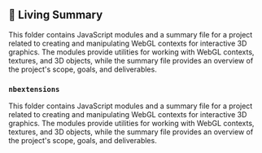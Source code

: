 

<!-- Living README Summary -->
## 🌳 Living Summary

This folder contains JavaScript modules and a summary file for a project related to creating and manipulating WebGL contexts for interactive 3D graphics. The modules provide utilities for working with WebGL contexts, textures, and 3D objects, while the summary file provides an overview of the project's scope, goals, and deliverables.


### `nbextensions`

This folder contains JavaScript modules and a summary file for a project related to creating and manipulating WebGL contexts for interactive 3D graphics. The modules provide utilities for working with WebGL contexts, textures, and 3D objects, while the summary file provides an overview of the project's scope, goals, and deliverables.

<!-- Living README Summary -->